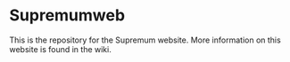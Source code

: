 # Supremumweb

This is the repository for the Supremum website.
More information on this website is found in the wiki.